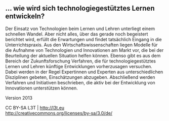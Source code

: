 ## … wie wird sich technologiegestütztes Lernen entwickeln?

Der Einsatz von Technologien beim Lernen und Lehren unterliegt einem schnellen Wandel. Aber nicht alles, über das gerade noch begeistert berichtet wird, erfüllt die Erwartungen und findet tatsächlich Eingang in die Unterrichtspraxis. Aus den Wirtschaftswissenschaften liegen Modelle für die Aufnahme von Technologien und Innovationen am Markt vor, die bei der Beurteilung der aktuellen Situation helfen können. Ebenso gibt es aus dem Bereich der Zukunftsforschung Verfahren, die für technologiegestütztes Lernen und Lehren künftige Entwicklungen vorherzusagen versuchen. Dabei werden in der Regel Expertinnen und Experten aus unterschiedlichen Disziplinen gebeten, Einschätzungen abzugeben. Abschließend werden Verfahren und Initiativen beschrieben, die aktiv bei der Entwicklung von Innovationen unterstützen können.


Version 2013

CC BY-SA L3T | http://l3t.eu  
http://creativecommons.org/licenses/by-sa/3.0/de/
